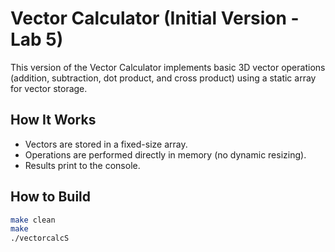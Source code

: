 # Vector Calculator (Initial Version - Lab 5)

This version of the Vector Calculator implements basic 3D vector operations
(addition, subtraction, dot product, and cross product) using a static array
for vector storage.

## How It Works
- Vectors are stored in a fixed-size array.
- Operations are performed directly in memory (no dynamic resizing).
- Results print to the console.

## How to Build
```bash
make clean
make
./vectorcalcS
